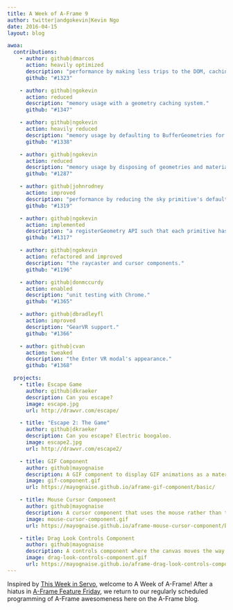 ```yaml
---
title: A Week of A-Frame 9
author: twitter|andgokevin|Kevin Ngo
date: 2016-04-15
layout: blog

awoa:
  contributions:
    - author: github|dmarcos
      action: heavily optimized
      description: "performance by making less trips to the DOM, caching parsed component data, and only flushing stringified component data to DOM on developer demand."
      github: "#1323"

    - author: github|ngokevin
      action: reduced
      description: "memory usage with a geometry caching system."
      github: "#1347"

    - author: github|ngokevin
      action: heavily reduced
      description: "memory usage by defaulting to BufferGeometries for the geometry component."
      github: "#1338"

    - author: github|ngokevin
      action: reduced
      description: "memory usage by disposing of geometries and materials when no longer in use."
      github: "#1287"

    - author: github|johnrodney
      action: improved
      description: "performance by reducing the sky primitive's default radius and segments."
      github: "#1319"

    - author: github|ngokevin
      action: implemented
      description: "a registerGeometry API such that each primitive has its own schema."
      github: "#1317"

    - author: github|ngokevin
      action: refactored and improved
      description: "the raycaster and cursor components."
      github: "#1196"

    - author: github|donmccurdy
      action: enabled
      description: "unit testing with Chrome."
      github: "#1365"

    - author: github|dbradleyfl
      action: improved
      description: "GearVR support."
      github: "#1366"

    - author: github|cvan
      action: tweaked
      description: "the Enter VR modal's appearance."
      github: "#1368"

  projects:
    - title: Escape Game
      author: github|dkraeker
      description: Can you escape?
      image: escape.jpg
      url: http://drawvr.com/escape/

    - title: "Escape 2: The Game"
      author: github|dkraeker
      description: Can you escape? Electric boogaloo.
      image: escape2.jpg
      url: http://drawvr.com/escape2/

    - title: GIF Component
      author: github|mayognaise
      description: A GIF component to display GIF animations as a material. If only there were a component to resolve whether GIF is pronounced with a hard-G or a soft-G.
      image: gif-component.gif
      url: https://mayognaise.github.io/aframe-gif-component/basic/

    - title: Mouse Cursor Component
      author: github|mayognaise
      description: A cursor component that uses the mouse rather than the Cardboard-style cursor that ships with A-Frame.
      image: mouse-cursor-component.gif
      url: https://mayognaise.github.io/aframe-mouse-cursor-component/basic/

    - title: Drag Look Controls Component
      author: github|mayognaise
      description: A controls component where the canvas moves the way you drag, and the cursor changes to grab-style.
      image: drag-look-controls-component.gif
      url: https://mayognaise.github.io/aframe-drag-look-controls-component/basic/
---
```


Inspired by [This Week in Servo](https://blog.servo.org/), welcome to A Week of A-Frame! After a hiatus in [A-Frame Feature Friday](https://aframevr.tumblr.com/), we return to our regularly scheduled programming of A-Frame awesomeness here on the A-Frame blog.
